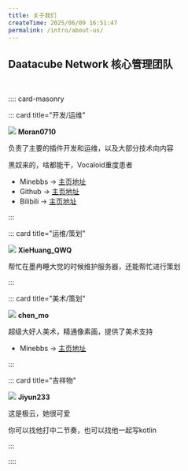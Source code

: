 ```yaml
---
title: 关于我们
createTime: 2025/06/09 16:51:47
permalink: /intro/about-us/
---
```


## Daatacube Network 核心管理团队

<br>

:::: card-masonry

::: card title="开发/运维"

![](https://tc.z.wiki/autoupload/MZ5k-epi0Mh7HEnTf6jc2nJ1g2z4IKY8v7qfC-9y8r6yl5f0KlZfm6UsKj-HyTuv/20250623/bWLw/160X160/b_aad7fe6641661bce6a7cea6d42d6d9ae_resized.jpg) **Moran0710**

负责了主要的插件开发和运维，以及大部分技术向内容

黑奴来的，啥都能干，Vocaloid重度患者

- Minebbs -> [主页地址](https://www.minebbs.com/members/moran.96863/)
- Github -> [主页地址](https://github.com/moran0710)
- Bilibili -> [主页地址](https://space.bilibili.com/504020393)

:::

::: card title="运维/策划"

![](https://tc.z.wiki/autoupload/MZ5k-epi0Mh7HEnTf6jc2nJ1g2z4IKY8v7qfC-9y8r6yl5f0KlZfm6UsKj-HyTuv/20250623/iuF7/160X160/b_81909d909cbc9a8552074e8cc2f4c147_resized.jpg) **XieHuang_QWQ**

帮忙在墨冉睡大觉的时候维护服务器，还能帮忙进行策划


:::

::: card title="美术/策划"

![](https://tc.z.wiki/autoupload/MZ5k-epi0Mh7HEnTf6jc2nJ1g2z4IKY8v7qfC-9y8r6yl5f0KlZfm6UsKj-HyTuv/20250623/fM0o/160X160/b_2fe6673c60612e87b454661401a13c90_resized.jpg) **chen_mo**

超级大好人美术，精通像素画，提供了美术支持

 - Minebbs -> [主页地址](https://www.minebbs.com/members/meteor.87898/)

:::


::: card title="吉祥物"

![](https://tc.z.wiki/autoupload/N6w5An4Q4IgCuKaF1RpxqmeYRDBYR3U-h-hdsEbXNmOyl5f0KlZfm6UsKj-HyTuv/20250624/ZkdK/160X160/b_2179a621c813e40ebf7930883c2fe001_resized.jpg) **Jiyun233**

这是极云，她很可爱

你可以找他打中二节奏，也可以找他一起写kotlin

:::

::::